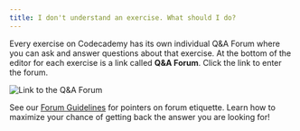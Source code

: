 ```yaml
---
title: I don't understand an exercise. What should I do?
---
```


Every exercise on Codecademy has its own individual Q&A Forum where you can ask and answer questions about that exercise. At the bottom of the editor for each exercise is a link called **Q&A Forum**. Click the link to enter the forum. 

![Link to the Q&A Forum](https://raw.github.com/RyzacInc/help.codecademy.com/master/published/_assets/_img/i-dont-understand-a-lesson.png)

See our [Forum Guidelines](http://www.codecademy.com/docs/forum_guidelines) for pointers on forum etiquette. Learn how to maximize your chance of getting back the answer you are looking for!
